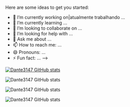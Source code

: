 
Here are some ideas to get you started:

- 🔭 I’m currently working on|atualmente trabalhando ...
- 🌱 I’m currently learning ...
- 👯 I’m looking to collaborate on ...
- 🤔 I’m looking for help with ...
- 💬 Ask me about ...
- 📫 How to reach me: ...
- 😄 Pronouns: ...
- ⚡ Fun fact: ...
-->

[![Dante3147 GitHub stats](https://github-readme-stats.vercel.app/api?username=Dante3147)](https://github.com/Dante3147/github-readme-stats)

![Dante3147 GitHub stats](https://github-readme-stats.vercel.app/api?username=Dante3147&count_private=true)

![Dante3147 GitHub stats](https://github-readme-stats.vercel.app/api?username=Dante3147&show_icons=true)

![Dante3147 GitHub stats](https://github-readme-stats.vercel.app/api?username=Dante3147&show_icons=true&theme=radical)
